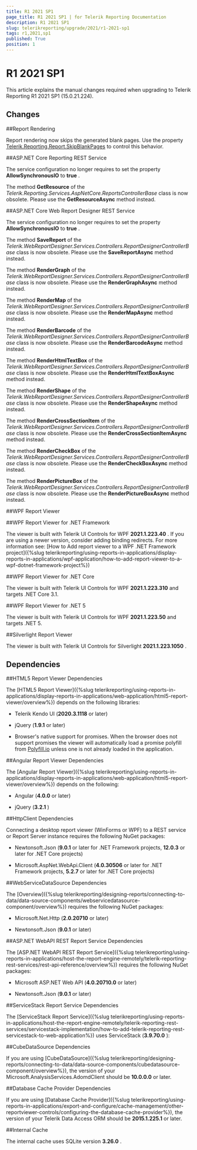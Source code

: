 ```yaml
---
title: R1 2021 SP1
page_title: R1 2021 SP1 | for Telerik Reporting Documentation
description: R1 2021 SP1
slug: telerikreporting/upgrade/2021/r1-2021-sp1
tags: r1,2021,sp1
published: True
position: 1
---
```


# R1 2021 SP1



This article explains the manual changes required when upgrading to Telerik Reporting R1 2021 SP1 (15.0.21.224).

## Changes

##Report Rendering

Report rendering now skips the generated blank pages. Use the property                 [Telerik.Reporting.Report.SkipBlankPages](/reporting/api/Telerik.Reporting.Report#Telerik_Reporting_Report_SkipBlankPages)                 to control this behavior.               

##ASP.NET Core Reporting REST Service

The service configuration no longer requires to set the property __AllowSynchronousIO__  to __true__ .               

The method __GetResource__  of the *Telerik.Reporting.Services.AspNetCore.ReportsControllerBase*  class is now obsolete.                 Please use the __GetResourceAsync__  method instead.               

##ASP.NET Core Web Report Designer REST Service

The service configuration no longer requires to set the property __AllowSynchronousIO__  to __true__ .               

The method __SaveReport__  of the *Telerik.WebReportDesigner.Services.Controllers.ReportDesignerControllerBase*  class is now obsolete.                 Please use the __SaveReportAsync__  method instead.               

The method __RenderGraph__  of the *Telerik.WebReportDesigner.Services.Controllers.ReportDesignerControllerBase*  class is now obsolete.                 Please use the __RenderGraphAsync__  method instead.               

The method __RenderMap__  of the *Telerik.WebReportDesigner.Services.Controllers.ReportDesignerControllerBase*  class is now obsolete.                 Please use the __RenderMapAsync__  method instead.               

The method __RenderBarcode__  of the *Telerik.WebReportDesigner.Services.Controllers.ReportDesignerControllerBase*  class is now obsolete.                 Please use the __RenderBarcodeAsync__  method instead.               

The method __RenderHtmlTextBox__  of the *Telerik.WebReportDesigner.Services.Controllers.ReportDesignerControllerBase*  class is now obsolete.                 Please use the __RenderHtmlTextBoxAsync__  method instead.               

The method __RenderShape__  of the *Telerik.WebReportDesigner.Services.Controllers.ReportDesignerControllerBase*  class is now obsolete.                 Please use the __RenderShapeAsync__  method instead.               

The method __RenderCrossSectionItem__  of the *Telerik.WebReportDesigner.Services.Controllers.ReportDesignerControllerBase*  class is now obsolete.                 Please use the __RenderCrossSectionItemAsync__  method instead.               

The method __RenderCheckBox__  of the *Telerik.WebReportDesigner.Services.Controllers.ReportDesignerControllerBase*  class is now obsolete.                 Please use the __RenderCheckBoxAsync__  method instead.               

The method __RenderPictureBox__  of the *Telerik.WebReportDesigner.Services.Controllers.ReportDesignerControllerBase*  class is now obsolete.                 Please use the __RenderPictureBoxAsync__  method instead.               

##WPF Report Viewer

##WPF Report Viewer for .NET Framework

The viewer is built with Telerik UI Controls for WPF __2021.1.223.40__ .                     If you are using a newer version, consider adding binding redirects. For more information see:                     [How to Add report viewer to a WPF .NET Framework project]({%slug telerikreporting/using-reports-in-applications/display-reports-in-applications/wpf-application/how-to-add-report-viewer-to-a-wpf-dotnet-framework-project%})

##WPF Report Viewer for .NET Core

The viewer is built with Telerik UI Controls for WPF __2021.1.223.310__  and targets .NET Core 3.1.                   

##WPF Report Viewer for .NET 5

The viewer is built with Telerik UI Controls for WPF __2021.1.223.50__  and targets .NET 5.                   

##Silverlight Report Viewer

The viewer is built with Telerik UI Controls for Silverlight __2021.1.223.1050__ .               

## Dependencies

##HTML5 Report Viewer Dependencies

The [HTML5 Report Viewer]({%slug telerikreporting/using-reports-in-applications/display-reports-in-applications/web-application/html5-report-viewer/overview%}) depends on the following libraries:               

* Telerik Kendo UI (__2020.3.1118__  or later)                   

* jQuery (__1.9.1__  or later)                   

* Browser's native support for promises. When the browser does not support promises                     the viewer will automatically load a promise polyfill from [Polyfill.io](https://polyfill.io) unless one is not already loaded in the application.                   

##Angular Report Viewer Dependencies

The [Angular Report Viewer]({%slug telerikreporting/using-reports-in-applications/display-reports-in-applications/web-application/html5-report-viewer/overview%}) depends on the following:               

* Angular (__4.0.0__  or later)                   

* jQuery (__3.2.1__ )                   

##HttpClient Dependencies

Connecting a desktop report viewer (WinForms or WPF) to a REST service or Report Server instance requires the following NuGet packages:               

* Newtonsoft.Json (__9.0.1__  or later for .NET Framework projects, __12.0.3__  or later for .NET Core projects)                   

* Microsoft.AspNet.WebApi.Client (__4.0.30506__  or later for .NET Framework projects, __5.2.7__  or later for .NET Core projects)                   

##WebServiceDataSource Dependencies

The [Overview]({%slug telerikreporting/designing-reports/connecting-to-data/data-source-components/webservicedatasource-component/overview%}) requires the following NuGet packages:               

* Microsoft.Net.Http (__2.0.20710__  or later)                   

* Newtonsoft.Json (__9.0.1__  or later)                   

##ASP.NET WebAPI REST Report Service Dependencies

The [ASP.NET WebAPI REST Report Service]({%slug telerikreporting/using-reports-in-applications/host-the-report-engine-remotely/telerik-reporting-rest-services/rest-api-reference/overview%}) requires the following NuGet packages:               

* Microsoft ASP.NET Web API (__4.0.20710.0__  or later)                   

* Newtonsoft.Json (__9.0.1__  or later)                   

##ServiceStack Report Service Dependencies

The [ServiceStack Report Service]({%slug telerikreporting/using-reports-in-applications/host-the-report-engine-remotely/telerik-reporting-rest-services/servicestack-implementation/how-to-add-telerik-reporting-rest-servicestack-to-web-application%}) uses                 ServiceStack (__3.9.70.0__ ):               

##CubeDataSource Dependencies

If you are using [CubeDataSource]({%slug telerikreporting/designing-reports/connecting-to-data/data-source-components/cubedatasource-component/overview%}), the version of your                 Microsoft.AnalysisServices.AdomdClient should be __10.0.0.0__  or later.               

##Database Cache Provider Dependencies

If you are using [Database Cache Provider]({%slug telerikreporting/using-reports-in-applications/export-and-configure/cache-management/other-reportviewer-controls/configuring-the-database-cache-provider%}), the version of your                 Telerik Data Access ORM should be __2015.1.225.1__  or later.               

##Internal Cache

The internal cache uses SQLite version __3.26.0__ .               
